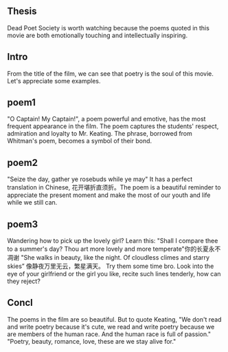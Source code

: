 ## Thesis

Dead Poet Society is worth watching because the poems quoted in this movie are both emotionally touching and intellectually inspiring.

## Intro

From the title of the film, we can see that poetry is the soul of this movie. Let's appreciate some examples.

## poem1

"O Captain! My Captain!", a poem powerful and emotive, has the most frequent appearance in the film. The poem captures the students' respect, admiration and loyalty to Mr. Keating. The phrase, borrowed from Whitman's poem, becomes a symbol of their bond.

## poem2

"Seize the day, gather ye rosebuds while ye may" It has a perfect translation in Chinese, 花开堪折直须折。The poem is a beautiful reminder to appreciate the present moment and make the most of our youth and life while we still can.

## poem3

Wandering how to pick up the lovely girl? Learn this: "Shall I compare thee to a summer's day? Thou art more lovely and more temperate"你的长夏永不凋谢 "She walks in beauty, like the night. Of cloudless climes and starry skies” 像静夜万里无云，繁星满天。 Try them some time bro. Look into the eye of your girlfriend or the girl you like, recite such lines tenderly, how can they reject?

## Concl

The poems in the film are so beautiful. But to quote Keating, "We don't read and write poetry because it's cute, we read and write poetry because we are members of the human race. And the human race is full of passion." "Poetry, beauty, romance, love, these are we stay alive for."
